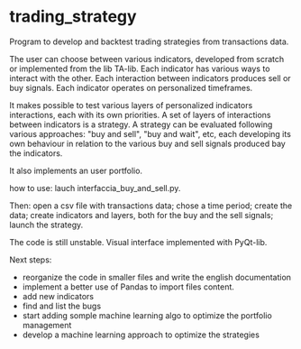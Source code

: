 # trading_strategy

Program to develop and backtest trading strategies from transactions data.

The user can choose between various indicators, developed from scratch or implemented from the lib TA-lib.
Each indicator has various ways to interact with the other. Each interaction between indicators produces sell or buy signals.
Each indicator operates on personalized timeframes.

It makes possible to test various layers of personalized indicators interactions, each with its own priorities.
A set of layers of interactions between indicators is a strategy. A strategy can be evaluated following various approaches:
"buy and sell", "buy and wait", etc, each developing its own behaviour in relation to the various buy and sell signals produced bay the indicators.

It also implements an user portfolio.

how to use:
lauch interfaccia_buy_and_sell.py.

Then:
open a csv file with transactions data;
chose a time period;
create the data;
create indicators and layers, both for the buy and the sell signals;
launch the strategy.

The code is still unstable. 
Visual interface implemented with PyQt-lib.

Next steps:
- reorganize the code in smaller files and write the english documentation
- implement a better use of Pandas to import files content.
- add new indicators
- find and list the bugs
- start adding somple machine learning algo to optimize the portfolio management
- develop a machine learning approach to optimize the strategies
